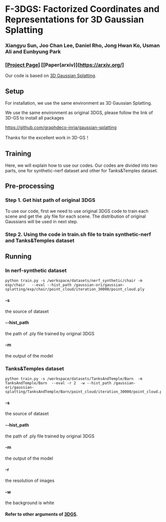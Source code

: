 # F-3DGS: Factorized Coordinates and Representations for 3D Gaussian Splatting
### Xiangyu Sun, Joo Chan Lee, Daniel Rho, Jong Hwan Ko, Usman Ali and Eunbyung Park

### [[Project Page](https://xiangyu1sun.github.io/Factorize-3DGS/)] [[Paper(arxiv)](https://arxiv.org/]

Our code is based on [3D Gaussian Splatting](https://github.com/graphdeco-inria/gaussian-splatting).

## Setup

For installation, we use the same environment as 3D Gaussian Splatting.

We use the same environment as original 3DGS, please follow the link of 3D-GS to install all packages

https://github.com/graphdeco-inria/gaussian-splatting

Thanks for the excellent work in 3D-GS！


## Training
 
Here, we will explain how to use our codes.
Our codes are divided into two parts, one for synthetic-nerf dataset and other for Tanks&Temples dataset.

## Pre-processing

### Step 1.  Get hist path of original 3DGS

To use our code, first we need to use original 3DGS code to train each scene and get the .ply file for each scene. The distribution of original Gaussians will be used in next step.

### Step 2. Using the code in train.sh file to train synthetic-nerf and Tanks&Temples dataset


## Running

### In nerf-synthetic dataset

```shell
python train.py -s /workspace/datasets/nerf_synthetic/chair -m exp/chair   --eval --hist_path /gaussian-ori/gaussian-splatting/exp/chair/point_cloud/iteration_30000/point_cloud.ply   
```

#### -s
the source of dataset
#### --hist_path
the path of .ply file trained by original 3DGS
#### -m
the output of the model


### Tanks&Temples dataset

```shell
python train.py -s /workspace/datasets/TanksAndTemple/Barn  -m TanksAndTemple/Barn  --eval -r 2  -w --hist_path /gaussian-ori/gaussian-splatting/TanksAndTemple/Barn/point_cloud/iteration_30000/point_cloud.ply
```

#### -s       
the source of dataset
#### --hist_path
the path of .ply file trained by original 3DGS
#### -m
the output of the model
#### -r
the resolution of images
#### -w
the background is white

#### Refer to other arguments of [3DGS](https://github.com/graphdeco-inria/gaussian-splatting).
